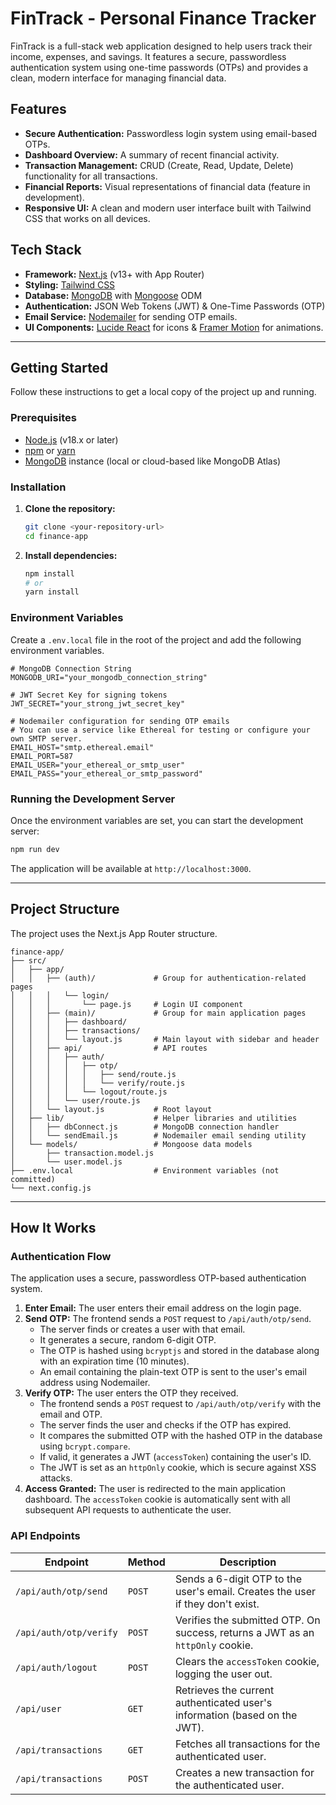 # FinTrack - Personal Finance Tracker

FinTrack is a full-stack web application designed to help users track their income, expenses, and savings. It features a secure, passwordless authentication system using one-time passwords (OTPs) and provides a clean, modern interface for managing financial data.

## Features

- **Secure Authentication:** Passwordless login system using email-based OTPs.
- **Dashboard Overview:** A summary of recent financial activity.
- **Transaction Management:** CRUD (Create, Read, Update, Delete) functionality for all transactions.
- **Financial Reports:** Visual representations of financial data (feature in development).
- **Responsive UI:** A clean and modern user interface built with Tailwind CSS that works on all devices.

## Tech Stack

- **Framework:** [Next.js](https://nextjs.org/) (v13+ with App Router)
- **Styling:** [Tailwind CSS](https://tailwindcss.com/)
- **Database:** [MongoDB](https://www.mongodb.com/) with [Mongoose](https://mongoosejs.com/) ODM
- **Authentication:** JSON Web Tokens (JWT) & One-Time Passwords (OTP)
- **Email Service:** [Nodemailer](https://nodemailer.com/) for sending OTP emails.
- **UI Components:** [Lucide React](https://lucide.dev/) for icons & [Framer Motion](https://www.framer.com/motion/) for animations.

---

## Getting Started

Follow these instructions to get a local copy of the project up and running.

### Prerequisites

- [Node.js](https://nodejs.org/) (v18.x or later)
- [npm](https://www.npmjs.com/) or [yarn](https://yarnpkg.com/)
- [MongoDB](https://www.mongodb.com/try/download/community) instance (local or cloud-based like MongoDB Atlas)

### Installation

1.  **Clone the repository:**

    ```bash
    git clone <your-repository-url>
    cd finance-app
    ```

2.  **Install dependencies:**
    ```bash
    npm install
    # or
    yarn install
    ```

### Environment Variables

Create a `.env.local` file in the root of the project and add the following environment variables.

```env
# MongoDB Connection String
MONGODB_URI="your_mongodb_connection_string"

# JWT Secret Key for signing tokens
JWT_SECRET="your_strong_jwt_secret_key"

# Nodemailer configuration for sending OTP emails
# You can use a service like Ethereal for testing or configure your own SMTP server.
EMAIL_HOST="smtp.ethereal.email"
EMAIL_PORT=587
EMAIL_USER="your_ethereal_or_smtp_user"
EMAIL_PASS="your_ethereal_or_smtp_password"
```

### Running the Development Server

Once the environment variables are set, you can start the development server:

```bash
npm run dev
```

The application will be available at `http://localhost:3000`.

---

## Project Structure

The project uses the Next.js App Router structure.

```
finance-app/
├── src/
│   ├── app/
│   │   ├── (auth)/             # Group for authentication-related pages
│   │   │   └── login/
│   │   │       └── page.js     # Login UI component
│   │   ├── (main)/             # Group for main application pages
│   │   │   ├── dashboard/
│   │   │   ├── transactions/
│   │   │   └── layout.js       # Main layout with sidebar and header
│   │   ├── api/                # API routes
│   │   │   ├── auth/
│   │   │   │   ├── otp/
│   │   │   │   │   ├── send/route.js
│   │   │   │   │   └── verify/route.js
│   │   │   │   └── logout/route.js
│   │   │   └── user/route.js
│   │   └── layout.js           # Root layout
│   ├── lib/                    # Helper libraries and utilities
│   │   ├── dbConnect.js        # MongoDB connection handler
│   │   └── sendEmail.js        # Nodemailer email sending utility
│   └── models/                 # Mongoose data models
│       ├── transaction.model.js
│       └── user.model.js
├── .env.local                  # Environment variables (not committed)
└── next.config.js
```

---

## How It Works

### Authentication Flow

The application uses a secure, passwordless OTP-based authentication system.

1.  **Enter Email:** The user enters their email address on the login page.
2.  **Send OTP:** The frontend sends a `POST` request to `/api/auth/otp/send`.
    - The server finds or creates a user with that email.
    - It generates a secure, random 6-digit OTP.
    - The OTP is hashed using `bcryptjs` and stored in the database along with an expiration time (10 minutes).
    - An email containing the plain-text OTP is sent to the user's email address using Nodemailer.
3.  **Verify OTP:** The user enters the OTP they received.
    - The frontend sends a `POST` request to `/api/auth/otp/verify` with the email and OTP.
    - The server finds the user and checks if the OTP has expired.
    - It compares the submitted OTP with the hashed OTP in the database using `bcrypt.compare`.
    - If valid, it generates a JWT (`accessToken`) containing the user's ID.
    - The JWT is set as an `httpOnly` cookie, which is secure against XSS attacks.
4.  **Access Granted:** The user is redirected to the main application dashboard. The `accessToken` cookie is automatically sent with all subsequent API requests to authenticate the user.

### API Endpoints

| Endpoint               | Method | Description                                                                    |
| ---------------------- | ------ | ------------------------------------------------------------------------------ |
| `/api/auth/otp/send`   | `POST` | Sends a 6-digit OTP to the user's email. Creates the user if they don't exist. |
| `/api/auth/otp/verify` | `POST` | Verifies the submitted OTP. On success, returns a JWT as an `httpOnly` cookie. |
| `/api/auth/logout`     | `POST` | Clears the `accessToken` cookie, logging the user out.                         |
| `/api/user`            | `GET`  | Retrieves the current authenticated user's information (based on the JWT).     |
| `/api/transactions`    | `GET`  | Fetches all transactions for the authenticated user.                           |
| `/api/transactions`    | `POST` | Creates a new transaction for the authenticated user.                          |
